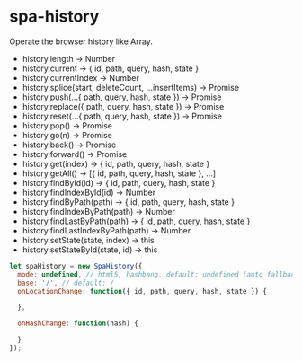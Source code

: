 # spa-history

Operate the browser history like Array.

- history.length -> Number
- history.current -> { id, path, query, hash, state }
- history.currentIndex -> Number
- history.splice(start, deleteCount, ...insertItems) -> Promise
- history.push(...{ path, query, hash, state }) -> Promise
- history.replace({ path, query, hash, state }) -> Promise
- history.reset(...{ path, query, hash, state }) -> Promise
- history.pop() -> Promise
- history.go(n) -> Promise
- history.back() -> Promise
- history.forward() -> Promise
- history.get(index) -> { id, path, query, hash, state }
- history.getAll() -> [{ id, path, query, hash, state }, ...]
- history.findById(id) -> { id, path, query, hash, state }
- history.findIndexById(id) -> Number
- history.findByPath(path) -> { id, path, query, hash, state }
- history.findIndexByPath(path) -> Number
- history.findLastByPath(path) -> { id, path, query, hash, state }
- history.findLastIndexByPath(path) -> Number
- history.setState(state, index) -> this
- history.setStateById(state, id) -> this


```js
let spaHistory = new SpaHistory({
  mode: undefined, // html5, hashbang. default: undefined (auto fallback)
  base: '/', // default: /
  onLocationChange: function({ id, path, query, hash, state }) {

  },

  onHashChange: function(hash) {

  }
});
```
